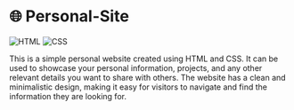 # 🌐 Personal-Site

![HTML](https://img.shields.io/badge/-HTML-orange?logo=html5&logoColor=white)
![CSS](https://img.shields.io/badge/-CSS-blue?logo=css3&logoColor=white)

This is a simple personal website created using HTML and CSS. It can be used to showcase your personal information, projects, and any other relevant details you want to share with others. The website has a clean and minimalistic design, making it easy for visitors to navigate and find the information they are looking for.
